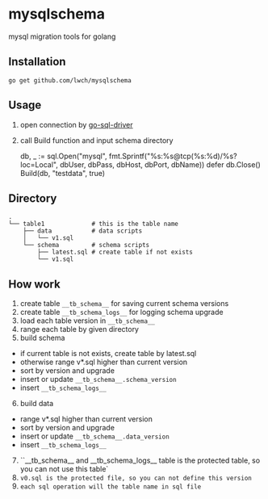 # mysqlschema

mysql migration tools for golang

## Installation

    go get github.com/lwch/mysqlschema

## Usage

1. open connection by [go-sql-driver](https://github.com/go-sql-driver/mysql)
2. call Build function and input schema directory

    db, _ := sql.Open("mysql", fmt.Sprintf("%s:%s@tcp(%s:%d)/%s?loc=Local",
        dbUser, dbPass, dbHost, dbPort, dbName))
    defer db.Close()
    Build(db, "testdata", true)

## Directory

    .
    └── table1             # this is the table name
        ├── data           # data scripts
        │   └── v1.sql
        └── schema         # schema scripts
            ├── latest.sql # create table if not exists
            └── v1.sql

## How work

1. create table `__tb_schema__` for saving current schema versions
2. create table `__tb_schema_logs__` for logging schema upgrade
3. load each table version in `__tb_schema__`
4. range each table by given directory
5. build schema
  * if current table is not exists, create table by latest.sql
  * otherwise range v*.sql higher than current version
  * sort by version and upgrade
  * insert or update `__tb_schema__.schema_version`
  * insert `__tb_schema_logs__`
6. build data
  * range v*.sql higher than current version
  * sort by version and upgrade
  * insert or update `__tb_schema__.data_version`
  * insert `__tb_schema_logs__`
7. ``\_\_tb\_schema\_\_ and \_\_tb\_schema\_logs\_\_ table is the protected table, so you can not use this table`
8. ``v0.sql is the protected file, so you can not define this version``
9. ``each sql operation will the table name in sql file``